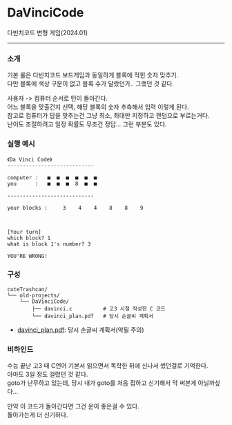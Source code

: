 # DaVinciCode


다빈치코드 변형 게임(2024.01)

---
### 소개


기본 룰은 다빈치코드 보드게임과 동일하게 블록에 적힌 숫자 맞추기. <br>다만 블록에 색상 구분이 없고 블록 수가 달랐던가.. 그랬던 것 같다.

사용자 -> 컴퓨터 순서로 턴이 돌아간다.<br>
어느 블록을 맞출건지 선택, 해당 블록의 숫자 추측해서 입력 이렇게 된다. <br>
참고로 컴퓨터가 답을 맞추는건 그냥 최소, 최대만 지정하고 랜덤으로 부르는거다.<br>
난이도 조절하려고 일정 확률도 무조건 정답... 그런 부분도 있다.

### 실행 예시

```
《Da Vinci Code》
----------------------------

computer :   ■  ■  ■  ■  ■  ■
you      :   ■  ■  ■  8  ■  ■

----------------------------

your blocks :     3    4    4    8    8    9



[Your turn]
which block? 1
what is block 1's number? 3

YOU'RE WRONG!
```

### 구성
```
cuteTrashcan/
└── old-projects/
    └── DaVinciCode/
        ├── davinci.c          # 고3 시절 작성한 C 코드
        └── davinci_plan.pdf   # 당시 손글씨 계획서
```

- [davinci_plan.pdf](old-projects/DaVinciCode/davinci_plan.pdf): 당시 손글씨 계획서(악필 주의)

### 비하인드

수능 끝난 고3 때 C언어 기본서 읽으면서 독학한 뒤에 신나서 썼던걸로 기억한다. <br>
아마도 3일 정도 걸렸던 것 같다.<br>
goto가 난무하고 있는데, 당시 내가 goto를 처음 접하고 신기해서 막 써본게 아닐까싶다...<br>

만약 이 코드가 돌아간다면 그건 운이 좋은걸 수 있다.<br>
돌아가는게 더 신기하다.
